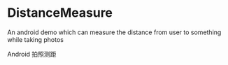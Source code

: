 # DistanceMeasure
An android demo which can measure the distance from user to something while taking photos

Android 拍照测距
